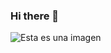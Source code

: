 ### Hi there 👋

<!--
**FeR707/FeR707** is a ✨ _special_ ✨ repository because its `README.md` (this file) appears on your GitHub profile.

Here are some ideas to get you started:

- 🔭 I’m currently working on ...
- 🌱 I’m currently learning ...
- 👯 I’m looking to collaborate on ...
- 🤔 I’m looking for help with ...
- 💬 Ask me about ...
- 📫 How to reach me: ...
- 😄 Pronouns: ...
- ⚡ Fun fact: ...
-->
![Esta es una imagen](https://drive.google.com/file/d/1xL0iRX7PjAL3F8GfFk0DZ02sSO8HQnhk/view?usp=sharing)
